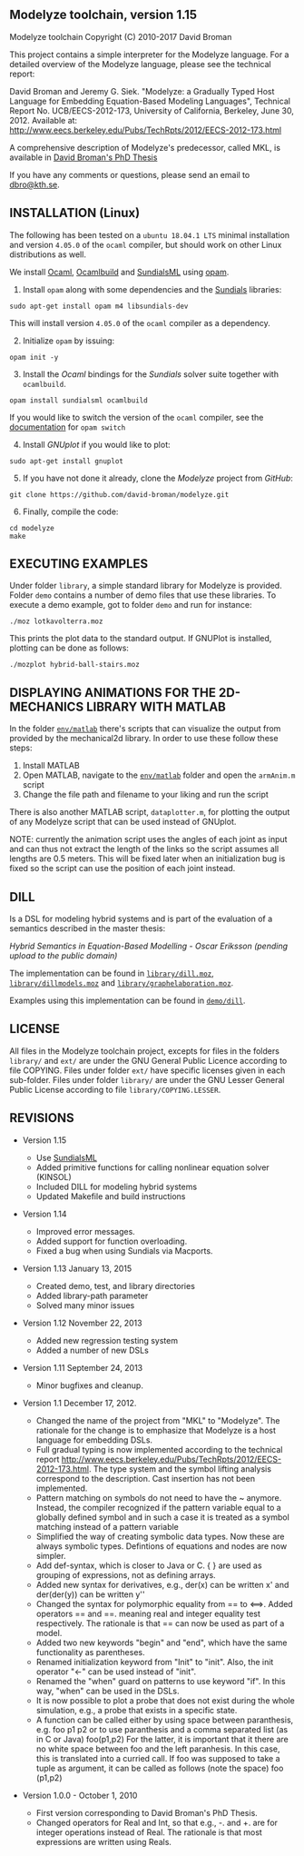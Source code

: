 
Modelyze toolchain, version 1.15
------------------------------------
Modelyze toolchain
Copyright (C) 2010-2017 David Broman


This project contains a simple interpreter for the 
Modelyze language. For a detailed overview of the
Modelyze language, please see the technical report:

David Broman and Jeremy G. Siek. "Modelyze: a Gradually Typed Host Language 
for Embedding Equation-Based Modeling Languages", Technical Report No. 
UCB/EECS-2012-173, University of California, Berkeley, June 30, 2012.
Available at: http://www.eecs.berkeley.edu/Pubs/TechRpts/2012/EECS-2012-173.html

A comprehensive description of Modelyze's predecessor, called MKL, is available
in [David Broman's PhD Thesis](http://www.bromans.com/david/publ/thesis-2010-david-broman.pdf)

If you have any comments or questions, please send an email to
[dbro@kth.se](mailto:dbro@kth.se).

<!--
 INSTALLATION (Mac OS)
 --------------------
 The following has been tested on OS X 10.12.6, but should work on 
 other Mac OS versions as well.

 1. Install [Homebrew](https://brew.sh/).

 2. Install the Objective Caml compiler, Gnuplot, and Sundials via Homebew.  
  
    `>> brew install ocaml opam homebrew/science/sundials`
  
    `>> brew install gnuplot --qt`
 3. If you have not done it already, clone the Modelyze project from GitHub:
  
    `>> git clone https://github.com/david-broman/modelyze.git`
 5. Compile the code:
  
    `>> cd modelyze`
  
    `>> make`
-->
INSTALLATION (Linux)
---------------------

The following has been tested on a `ubuntu 18.04.1 LTS` minimal installation and
version `4.05.0` of the `ocaml` compiler, but should work on other Linux
distributions as well.

We install [Ocaml](https://ocaml.org/),
[Ocamlbuild](https://ocaml.org/learn/tutorials/ocamlbuild/) and
[SundialsML](https://inria-parkas.github.io/sundialsml/) using
[opam](https://opam.ocaml.org/).

1. Install `opam` along with some dependencies and the
[Sundials](https://computation.llnl.gov/projects/sundials) libraries:

```console
sudo apt-get install opam m4 libsundials-dev
```

This will install version `4.05.0`  of the `ocaml` compiler as a dependency.

2. Initialize `opam` by issuing:

```console
opam init -y
```

3. Install the *Ocaml* bindings for the *Sundials* solver suite together with
`ocamlbuild`.

```console
opam install sundialsml ocamlbuild
```

If you would like to switch the version of the `ocaml` compiler, see the
[documentation](https://opam.ocaml.org/doc/man/opam-switch.html) for `opam switch`

4. Install *GNUplot* if you would like to plot:

```console
sudo apt-get install gnuplot
```

5. If you have not done it already, clone the *Modelyze* project from *GitHub*:

```console
git clone https://github.com/david-broman/modelyze.git
```

6. Finally, compile the code:

```console
cd modelyze
make
```

EXECUTING EXAMPLES
--------------------

Under folder `library`, a simple standard library for Modelyze is provided.
Folder `demo` contains a number of demo files that use these libraries.
To execute a demo example, got to folder `demo` and run for instance:

```console
./moz lotkavolterra.moz
```

This prints the plot data to the standard output. If GNUPlot is installed,
plotting can be done as follows:

```console
./mozplot hybrid-ball-stairs.moz
```

DISPLAYING ANIMATIONS FOR THE 2D-MECHANICS LIBRARY WITH MATLAB
---------------------------------------------------------------

In the folder [`env/matlab`](env/matlab) there's scripts that can visualize the output from
provided by the mechanical2d library. In order to use these follow these steps:

1. Install MATLAB
2. Open MATLAB, navigate to the [`env/matlab`](env/matlab) folder and open the `armAnim.m` script
3. Change the file path and filename to your liking and run the script

There is also another MATLAB script, `dataplotter.m`, for plotting the output of
any Modelyze script that can be used instead of GNUplot.

NOTE: currently the animation script uses the angles of each joint as input
and can thus not extract the length of the links so the script assumes all
lengths are 0.5 meters. This will be fixed later when an initialization bug
is fixed so the script can use the position of each joint instead.

DILL
----

Is a DSL for modeling hybrid systems and is part of the evaluation of a
semantics described in the master thesis:

*Hybrid Semantics in Equation-Based Modelling - Oscar Eriksson (pending upload to the public domain)*

The implementation can be found in [`library/dill.moz`](library/dill.moz),
[`library/dillmodels.moz`](library/dillmodels.moz) and
[`library/graphelaboration.moz`](library/graphelaboration.moz).

Examples using this implementation can be found in [`demo/dill`](demo/dill).

LICENSE
-------
All files in the Modelyze toolchain project, excepts for files in the folders
`library/` and `ext/` are under the GNU General Public Licence according
to file COPYING. Files under folder `ext/` have specific licenses given
in each sub-folder. Files under folder `library/` are under the GNU Lesser
General Public License according to file `library/COPYING.LESSER`.





REVISIONS
---------

* Version 1.15
  * Use [SundialsML](https://inria-parkas.github.io/sundialsml/)
  * Added primitive functions for calling nonlinear equation solver (KINSOL)
  * Included DILL for modeling hybrid systems
  * Updated Makefile and build instructions

* Version 1.14 
  - Improved error messages.
  - Added support for function overloading.
  - Fixed a bug when using Sundials via Macports.

* Version 1.13 January 13, 2015
  - Created demo, test, and library directories
  - Added library-path parameter
  - Solved many minor issues

* Version 1.12 November 22, 2013
  - Added new regression testing system
  - Added a number of new DSLs

* Version 1.11 September 24, 2013
  - Minor bugfixes and cleanup.

* Version 1.1 December 17, 2012.
  - Changed the name of the project from "MKL" to "Modelyze". The rationale
    for the change is to emphasize that Modelyze is a host language for
    embedding DSLs.
  - Full gradual typing is now implemented according to the technical report
    http://www.eecs.berkeley.edu/Pubs/TechRpts/2012/EECS-2012-173.html. The
    type system and the symbol lifting analysis correspond to the description.
    Cast insertion has not been implemented.  
  - Pattern matching on symbols do not need to have the ~ anymore. Instead, the
    compiler recognized if the pattern variable equal to a globally defined 
    symbol and in such a case it is treated as a symbol matching instead of
    a pattern variable 
  - Simplified the way of creating symbolic data types. Now these are always
    symbolic types. Defintions of equations and nodes are now simpler.
  - Add def-syntax, which is closer to Java or C. { } are used as
    grouping of expressions, not as defining arrays.
  - Added new syntax for derivatives, e.g., der(x) can be written x' and
    der(der(y)) can be written y''
  - Changed the syntax for polymorphic equality from == to <==>. Added 
    operators == and ==. meaning real and integer equality test respectively.
    The rationale is that == can now be used as part of a model.
  - Added two new keywords "begin" and "end", which have the same 
    functionality as parentheses.
  - Renamed initialization keyword from "Init" to "init". Also, the 
    init operator "<-" can be used instead of "init".
  - Renamed the "when" guard on patterns to use keyword "if". In this
    way, "when" can be used in the DSLs.
  - It is now possible to plot a probe that does not exist during the
    whole simulation, e.g., a probe that exists in a specific state.
  - A function can be called either by using space between paranthesis, e.g.
      foo p1 p2
    or to use paranthesis and a comma separated list (as in C or Java)
      foo(p1,p2)
    For the latter, it is important that it there are no white space
    between foo and the left paranhesis. In this case, this is
    translated into a curried call. If foo was supposed to take a tuple
    as argument, it can be called as follows (note the space)
      foo (p1,p2)

* Version 1.0.0 - October 1, 2010
  - First version corresponding to David Broman's PhD Thesis.
  - Changed operators for Real and Int, so that e.g., -. and +. are
    for integer operations instead of Real. The rationale is that most
    expressions are written using Reals.
